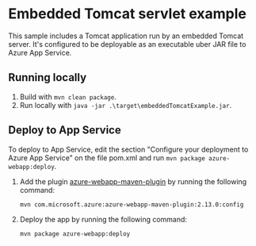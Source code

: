 # Embedded Tomcat servlet example

This sample includes a Tomcat application run by an embedded Tomcat server. It's configured to be deployable as an executable uber JAR file to Azure App Service.

## Running locally

1. Build with `mvn clean package`.
1. Run locally with `java -jar .\target\embeddedTomcatExample.jar`.

## Deploy to App Service

To deploy to App Service, edit the section "Configure your deployment to Azure App Service" on the file pom.xml and run `mvn package azure-webapp:deploy`.

1. Add the plugin [azure-webapp-maven-plugin](https://github.com/microsoft/azure-maven-plugins/wiki/Azure-Web-App) by running the following command:

    ```bash
    mvn com.microsoft.azure:azure-webapp-maven-plugin:2.13.0:config
    ```

1. Deploy the app by running the following command:

    ```bash
    mvn package azure-webapp:deploy
    ```
